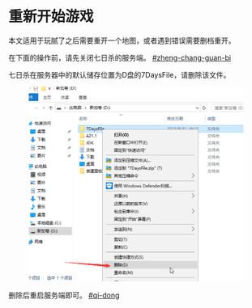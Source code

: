 # 重新开始游戏

本文适用于玩腻了之后需要重开一个地图，或者遇到错误需要删档重开。

在下面的操作前，请先关闭七日杀的服务端。 [#zheng-chang-guan-bi](qi-dong-guan-bi-zhong-qi.md#zheng-chang-guan-bi "mention")

七日杀在服务器中的默认储存位置为D盘的7DaysFile，请删除该文件。

<figure><img src="../../../.gitbook/assets/image (3) (1) (1).png" alt=""><figcaption></figcaption></figure>

删除后重启服务端即可。 [#qi-dong](qi-dong-guan-bi-zhong-qi.md#qi-dong "mention")
